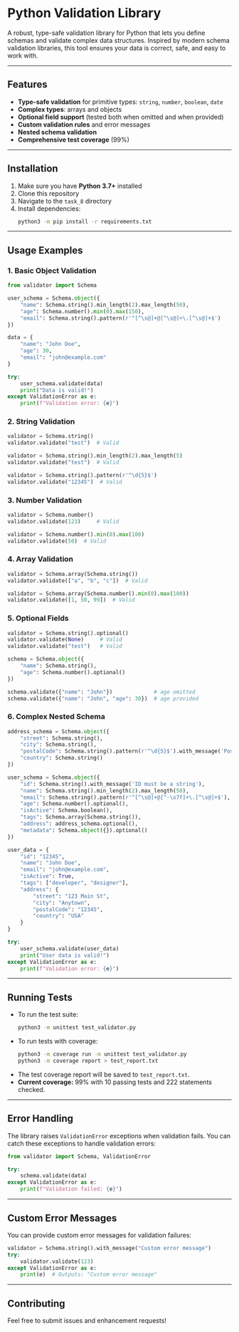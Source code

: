# Python Validation Library

A robust, type-safe validation library for Python that lets you define schemas and validate complex data structures. Inspired by modern schema validation libraries, this tool ensures your data is correct, safe, and easy to work with.

---

## Features

- **Type-safe validation** for primitive types: `string`, `number`, `boolean`, `date`
- **Complex types**: arrays and objects
- **Optional field support** (tested both when omitted and when provided)
- **Custom validation rules** and error messages
- **Nested schema validation**
- **Comprehensive test coverage** (99%)

---

## Installation

1. Make sure you have **Python 3.7+** installed
2. Clone this repository
3. Navigate to the `task_8` directory
4. Install dependencies:
   ```bash
   python3 -m pip install -r requirements.txt
   ```

---

## Usage Examples

### 1. Basic Object Validation

```python
from validator import Schema

user_schema = Schema.object({
    "name": Schema.string().min_length(2).max_length(50),
    "age": Schema.number().min(0).max(150),
    "email": Schema.string().pattern(r'^[^\s@]+@[^\s@]+\.[^\s@]+$')
})

data = {
    "name": "John Doe",
    "age": 30,
    "email": "john@example.com"
}

try:
    user_schema.validate(data)
    print("Data is valid!")
except ValidationError as e:
    print(f"Validation error: {e}")
```

### 2. String Validation

```python
validator = Schema.string()
validator.validate("test")  # Valid

validator = Schema.string().min_length(2).max_length(5)
validator.validate("test")  # Valid

validator = Schema.string().pattern(r'^\d{5}$')
validator.validate("12345")  # Valid
```

### 3. Number Validation

```python
validator = Schema.number()
validator.validate(123)     # Valid

validator = Schema.number().min(0).max(100)
validator.validate(50)  # Valid
```

### 4. Array Validation

```python
validator = Schema.array(Schema.string())
validator.validate(["a", "b", "c"])  # Valid

validator = Schema.array(Schema.number().min(0).max(100))
validator.validate([1, 50, 99])  # Valid
```

### 5. Optional Fields

```python
validator = Schema.string().optional()
validator.validate(None)     # Valid
validator.validate("test")   # Valid

schema = Schema.object({
    "name": Schema.string(),
    "age": Schema.number().optional()
})

schema.validate({"name": "John"})             # age omitted
schema.validate({"name": "John", "age": 30})  # age provided
```

### 6. Complex Nested Schema

```python
address_schema = Schema.object({
    "street": Schema.string(),
    "city": Schema.string(),
    "postalCode": Schema.string().pattern(r'^\d{5}$').with_message('Postal code must be 5 digits'),
    "country": Schema.string()
})

user_schema = Schema.object({
    "id": Schema.string().with_message('ID must be a string'),
    "name": Schema.string().min_length(2).max_length(50),
    "email": Schema.string().pattern(r'^[^\s@]+@[^ -\x7f]+\.[^\s@]+$'),
    "age": Schema.number().optional(),
    "isActive": Schema.boolean(),
    "tags": Schema.array(Schema.string()),
    "address": address_schema.optional(),
    "metadata": Schema.object({}).optional()
})

user_data = {
    "id": "12345",
    "name": "John Doe",
    "email": "john@example.com",
    "isActive": True,
    "tags": ["developer", "designer"],
    "address": {
        "street": "123 Main St",
        "city": "Anytown",
        "postalCode": "12345",
        "country": "USA"
    }
}

try:
    user_schema.validate(user_data)
    print("User data is valid!")
except ValidationError as e:
    print(f"Validation error: {e}")
```

---

## Running Tests

- To run the test suite:
  ```bash
  python3 -m unittest test_validator.py
  ```
- To run tests with coverage:
  ```bash
  python3 -m coverage run -m unittest test_validator.py
  python3 -m coverage report > test_report.txt
  ```
- The test coverage report will be saved to `test_report.txt`.
- **Current coverage:** 99% with 10 passing tests and 222 statements checked.

---

## Error Handling

The library raises `ValidationError` exceptions when validation fails. You can catch these exceptions to handle validation errors:

```python
from validator import Schema, ValidationError

try:
    schema.validate(data)
except ValidationError as e:
    print(f"Validation failed: {e}")
```

---

## Custom Error Messages

You can provide custom error messages for validation failures:

```python
validator = Schema.string().with_message("Custom error message")
try:
    validator.validate(123)
except ValidationError as e:
    print(e)  # Outputs: "Custom error message"
```

---

## Contributing

Feel free to submit issues and enhancement requests! 